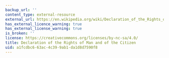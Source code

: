 ```yaml
---
backup_url: ''
content_type: external-resource
external_url: https://en.wikipedia.org/wiki/Declaration_of_the_Rights_of_Man_and_of_the_Citizen
has_external_licence_warning: true
has_external_license_warning: true
is_broken: ''
license: https://creativecommons.org/licenses/by-nc-sa/4.0/
title: Declaration of the Rights of Man and of the Citizen
uid: a1fcdbc6-63ac-4c39-9ab1-da1d8d7590f8
---
```


